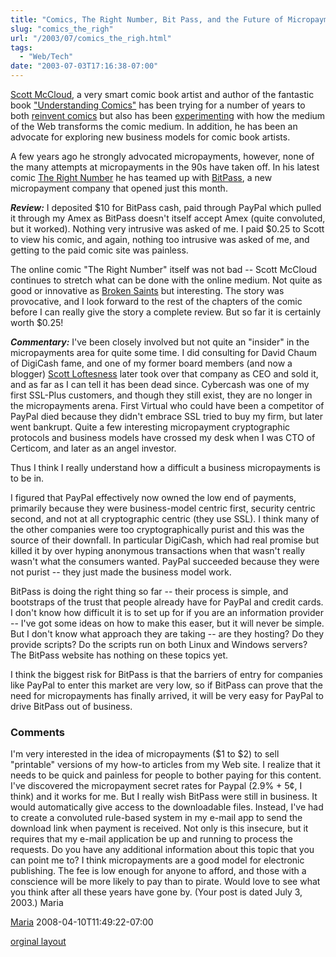 ```yaml
---
title: "Comics, The Right Number, Bit Pass, and the Future of Micropayments"
slug: "comics_the_righ"
url: "/2003/07/comics_the_righ.html"
tags:
  - "Web/Tech"
date: "2003-07-03T17:16:38-07:00"
---
```

<p><a href="http://www.scottmccloud.com/">Scott McCloud</a>, a very smart comic book artist and author of the fantastic book <a href="http://www.amazon.com/exec/obidos/tg/detail/-/006097625X/qid=1057279163/sr=8-1/ref=sr_8_1/104-4032771-8576750?v=glance&s=books&n=507846">"Understanding Comics"</a> has been trying for a number of years to both <a href="http://www.amazon.com/exec/obidos/tg/detail/-/0613280407/qid=1057279250/sr=1-2/ref=sr_1_2/104-4032771-8576750?v=glance&s=books">reinvent comics</a> but also has been <a href=http://www.scottmccloud.com/comics/icst/index.html>experimenting</a> with how the medium of the Web transforms the comic medium. In addition, he has been an advocate for exploring new business models for comic book artists.</p>
<p>A few years ago he strongly advocated micropayments, however, none of the many attempts at micropayments in the 90s have taken off. In his latest comic <a href="http://www.scottmccloud.com/comics/trn/intro.html">The Right Number</a> he has teamed up with <a href="http://www.bitpass.com/learn/">BitPass</a>, a new micropayment company that opened just this month.</p>
<p><b><i>Review:</i></b> I deposited $10 for BitPass cash, paid through PayPal which pulled it through my Amex as BitPass doesn't itself accept Amex (quite convoluted, but it worked). Nothing very intrusive was asked of me. I paid $0.25 to Scott to view his comic, and again, nothing too intrusive was asked of me, and getting to the paid comic site was painless.</p>
<p>The online comic "The Right Number" itself was not bad -- Scott McCloud continues to stretch what can be done with the online medium. Not quite as good or innovative as <a href="http://www.brokensaints.com">Broken Saints</a> but interesting. The story was provocative, and I look forward to the rest of the chapters of the comic before I can really give the story a complete review. But so far it is certainly worth $0.25!</p>
<p><b><i>Commentary:</i></b> I've been closely involved but not quite an "insider" in the micropayments area for quite some time. I did consulting for David Chaum of DigiCash fame, and one of my former board members (and now a blogger) <a href="http://www.loftesness.com/radio/">Scott Loftesness</a> later took over that company as CEO and sold it, and as far as I can tell it has been dead since. Cybercash was one of my first SSL-Plus customers, and though they still exist, they are no longer in the micropayments arena. First Virtual who could have been a competitor of PayPal died because they didn't embrace SSL tried to buy my firm, but later went bankrupt. Quite a few interesting micropayment cryptographic protocols and business models have crossed my desk when I was CTO of Certicom, and later as an angel investor.</p>
<p>Thus I think I really understand how a difficult a business micropayments is to be in.</p>
<p>I figured that PayPal effectively now owned the low end of payments, primarily because they were business-model centric first, security centric second, and not at all cryptographic centric (they use SSL). I think many of the other companies were too cryptographically purist and this was the source of their downfall. In particular DigiCash, which had real promise but killed it by over hyping anonymous transactions when that wasn't really wasn't what the consumers wanted. PayPal succeeded because they were not purist -- they just made the business model work.</p>
<p>BitPass is doing the right thing so far -- their process is simple, and bootstraps of the trust that people already have for PayPal and credit cards. I don't know how difficult it is to set up for if you are an information provider -- I've got some ideas on how to make this easer, but it will never be simple. But I don't know what approach they are taking -- are they hosting? Do they provide scripts? Do the scripts run on both Linux and Windows servers? The BitPass website has nothing on these topics yet.</p>
<p>I think the biggest risk for BitPass is that the barriers of entry for companies like PayPal to enter this market are very low, so if BitPass can prove that the need for micropayments has finally arrived, it will be very easy for PayPal to drive BitPass out of business.</p>
<footer><h3>Comments</h3>
<div class="u-comment h-cite">
<p class="p-content p-name">I'm very interested in the idea of micropayments ($1 to $2) to sell "printable" versions of my how-to articles from my Web site. I realize that it needs to be quick and painless for people to bother paying for this content.
I've discovered the micropayment secret rates for Paypal (2.9% + 5¢, I think) and it works for me. But I really wish BitPass were still in business. It would automatically give access to the downloadable files. Instead, I've had to create a convoluted rule-based system in my e-mail app to send the download link when payment is received. Not only is this insecure, but it requires that my e-mail application be up and running to process the requests.
Do you have any additional information about this topic that you can point me to? I think micropayments are a good model for electronic publishing. The fee is low enough for anyone to afford, and those with a conscience will be more likely to pay than to pirate. Would love to see what you think after all these years have gone by. (Your post is dated July 3, 2003.)
Maria
</p>
<a class="u-author h-card" href="http://www.marialanger.com/">Maria</a>
<time class="dt-published" datetime="2008-04-10T11:49:22-07:00">2008-04-10T11:49:22-07:00</time>
</div>
</footer>
<p class="previous"><a href="/previous/2003/07/comics_the_righ.html" rel="syndication" class="u-syndication" >orginal layout</a></p>
